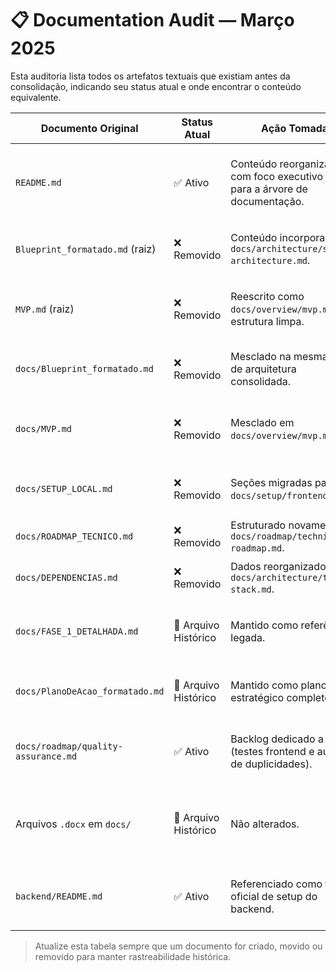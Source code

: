 # 📋 Documentation Audit — Março 2025

Esta auditoria lista todos os artefatos textuais que existiam antes da consolidação, indicando seu status atual e onde encontrar o conteúdo equivalente.

| Documento Original | Status Atual | Ação Tomada | Observações |
| --- | --- | --- | --- |
| `README.md` | ✅ Ativo | Conteúdo reorganizado, com foco executivo e links para a árvore de documentação. | Seções detalhadas migradas para `docs/` para evitar duplicação. |
| `Blueprint_formatado.md` (raiz) | ❌ Removido | Conteúdo incorporado em `docs/architecture/system-architecture.md`. | Mantida apenas a versão consolidada. |
| `MVP.md` (raiz) | ❌ Removido | Reescrito como `docs/overview/mvp.md` com estrutura limpa. | Antigo arquivo duplicado e mal formatado. |
| `docs/Blueprint_formatado.md` | ❌ Removido | Mesclado na mesma fonte de arquitetura consolidada. | Eliminada redundância com arquivo raiz. |
| `docs/MVP.md` | ❌ Removido | Mesclado em `docs/overview/mvp.md`. | Layout antigo corrompido; substituído por narrativa resumida. |
| `docs/SETUP_LOCAL.md` | ❌ Removido | Seções migradas para `docs/setup/frontend.md`. | Scripts duplicados com README antigo. |
| `docs/ROADMAP_TECNICO.md` | ❌ Removido | Estruturado novamente em `docs/roadmap/technical-roadmap.md`. | Cronograma reorganizado por fases. |
| `docs/DEPENDENCIAS.md` | ❌ Removido | Dados reorganizados em `docs/architecture/tech-stack.md`. | Tabelas revisadas e atualizadas. |
| `docs/FASE_1_DETALHADA.md` | 📁 Arquivo Histórico | Mantido como referência legada. | Linkado a partir do índice como relatório histórico. |
| `docs/PlanoDeAcao_formatado.md` | 📁 Arquivo Histórico | Mantido como plano estratégico completo. | Referenciado na nova árvore sob "Estratégia". |
| `docs/roadmap/quality-assurance.md` | ✅ Ativo | Backlog dedicado a QA (testes frontend e auditoria de duplicidades). | Complementa o roadmap técnico com tarefas de estabilidade. |
| Arquivos `.docx` em `docs/` | 📁 Arquivo Histórico | Não alterados. | Requerem ferramentas externas; mantidos para consulta. |
| `backend/README.md` | ✅ Ativo | Referenciado como fonte oficial de setup do backend. | Não duplicado em `docs/` para evitar divergência. |

> Atualize esta tabela sempre que um documento for criado, movido ou removido para manter rastreabilidade histórica.
